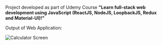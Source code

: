 Project developed as part of Udemy Course **"Learn full-stack web development using JavaScript (ReactJS, NodeJS, LoopbackJS, Redux and Material-UI)!"**

Output of Web Application:

![Calculator Screen](https://i.imgur.com/H0z2al2.png)
